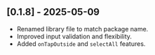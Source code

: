 ## [0.1.8] - 2025-05-09
- Renamed library file to match package name.
- Improved input validation and flexibility.
- Added `onTapOutside` and `selectAll` features.
